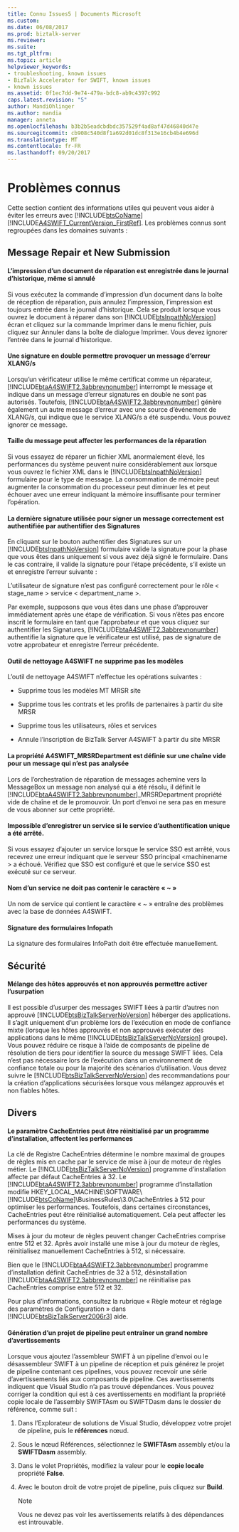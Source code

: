 ```yaml
---
title: Connu Issues5 | Documents Microsoft
ms.custom: 
ms.date: 06/08/2017
ms.prod: biztalk-server
ms.reviewer: 
ms.suite: 
ms.tgt_pltfrm: 
ms.topic: article
helpviewer_keywords:
- troubleshooting, known issues
- BizTalk Accelerator for SWIFT, known issues
- known issues
ms.assetid: 0f1ec7dd-9e74-479a-bdc8-ab9c4397c992
caps.latest.revision: "5"
author: MandiOhlinger
ms.author: mandia
manager: anneta
ms.openlocfilehash: b3b2b5eadcbdbdc357529f4ad8af47d46840d47e
ms.sourcegitcommit: cb908c540d8f1a692d01dc8f313e16cb4b4e696d
ms.translationtype: MT
ms.contentlocale: fr-FR
ms.lasthandoff: 09/20/2017
---
```

# <a name="known-issues"></a>Problèmes connus
Cette section contient des informations utiles qui peuvent vous aider à éviter les erreurs avec [!INCLUDE[btsCoName](../../includes/btsconame-md.md)] [!INCLUDE[A4SWIFT_CurrentVersion_FirstRef](../../includes/a4swift-currentversion-firstref-md.md)]. Les problèmes connus sont regroupées dans les domaines suivants :  
  
## <a name="message-repair-and-new-submission"></a>Message Repair et New Submission

#### <a name="printing-of-a-repair-document-is-recorded-in-the-history-log-even-if-canceled"></a>L’impression d’un document de réparation est enregistrée dans le journal d’historique, même si annulé  
 Si vous exécutez la commande d’impression d’un document dans la boîte de réception de réparation, puis annulez l’impression, l’impression est toujours entrée dans le journal d’historique. Cela se produit lorsque vous ouvrez le document à réparer dans son [!INCLUDE[btsInpathNoVersion](../../includes/btsinpathnoversion-md.md)] écran et cliquez sur la commande Imprimer dans le menu fichier, puis cliquez sur Annuler dans la boîte de dialogue Imprimer. Vous devez ignorer l’entrée dans le journal d’historique.  
  
#### <a name="a-duplicate-signature-can-cause-an-xlangs-error-message"></a>Une signature en double permettre provoquer un message d’erreur XLANG/s  
 Lorsqu’un vérificateur utilise le même certificat comme un réparateur, [!INCLUDE[btaA4SWIFT2.3abbrevnonumber](../../includes/btaa4swift2-3abbrevnonumber-md.md)] interrompt le message et indique dans un message d’erreur signatures en double ne sont pas autorisés. Toutefois, [!INCLUDE[btaA4SWIFT2.3abbrevnonumber](../../includes/btaa4swift2-3abbrevnonumber-md.md)] génère également un autre message d’erreur avec une source d’événement de XLANG/s, qui indique que le service XLANG/s a été suspendu. Vous pouvez ignorer ce message.  
  
#### <a name="message-size-can-affect-repair-performance"></a>Taille du message peut affecter les performances de la réparation  
 Si vous essayez de réparer un fichier XML anormalement élevé, les performances du système peuvent nuire considérablement aux lorsque vous ouvrez le fichier XML dans le [!INCLUDE[btsInpathNoVersion](../../includes/btsinpathnoversion-md.md)] formulaire pour le type de message. La consommation de mémoire peut augmenter la consommation du processeur peut diminuer les et peut échouer avec une erreur indiquant la mémoire insuffisante pour terminer l’opération.  
  
#### <a name="the-last-signature-used-to-sign-a-message-successfully-will-be-authenticated-by-authenticate-signatures"></a>La dernière signature utilisée pour signer un message correctement est authentifiée par authentifier des Signatures  
 En cliquant sur le bouton authentifier des Signatures sur un [!INCLUDE[btsInpathNoVersion](../../includes/btsinpathnoversion-md.md)] formulaire valide la signature pour la phase que vous êtes dans uniquement si vous avez déjà signé le formulaire. Dans le cas contraire, il valide la signature pour l’étape précédente, s’il existe un et enregistre l’erreur suivante :  
  
 L’utilisateur de signature n’est pas configuré correctement pour le rôle < stage_name > service < department_name >.  
  
 Par exemple, supposons que vous êtes dans une phase d’approuver immédiatement après une étape de vérification. Si vous n’êtes pas encore inscrit le formulaire en tant que l’approbateur et que vous cliquez sur authentifier les Signatures, [!INCLUDE[btaA4SWIFT2.3abbrevnonumber](../../includes/btaa4swift2-3abbrevnonumber-md.md)] authentifie la signature que le vérificateur est utilisé, pas de signature de votre approbateur et enregistre l’erreur précédente.  

#### <a name="a4swift-cleanup-tool-doesnt-delete-templates"></a>Outil de nettoyage A4SWIFT ne supprime pas les modèles  
 L’outil de nettoyage A4SWIFT n’effectue les opérations suivantes :  
  
-   Supprime tous les modèles MT MRSR site  
  
-   Supprime tous les contrats et les profils de partenaires à partir du site MRSR  
  
-   Supprime tous les utilisateurs, rôles et services  
  
-   Annule l’inscription de BizTalk Server A4SWIFT à partir du site MRSR  
  
#### <a name="the-a4swiftmrsrdepartment-property-is-set-to-an-empty-string-for-a-message-that-did-not-parse"></a>La propriété A4SWIFT_MRSRDepartment est définie sur une chaîne vide pour un message qui n’est pas analysée  
 Lors de l’orchestration de réparation de messages achemine vers la MessageBox un message non analysé qui a été résolu, il définit le [!INCLUDE[btaA4SWIFT2.3abbrevnonumber](../../includes/btaa4swift2-3abbrevnonumber-md.md)]_MRSRDepartment propriété vide de chaîne et de le promouvoir. Un port d’envoi ne sera pas en mesure de vous abonner sur cette propriété.  
  
#### <a name="cannot-save-a-department-if-the-sso-service-has-been-stopped"></a>Impossible d’enregistrer un service si le service d’authentification unique a été arrêté.  
 Si vous essayez d’ajouter un service lorsque le service SSO est arrêté, vous recevrez une erreur indiquant que le serveur SSO principal \<machinename > a échoué. Vérifiez que SSO est configuré et que le service SSO est exécuté sur ce serveur.  
  
#### <a name="a-department-name-must-not-contain-the-character-"></a>Nom d’un service ne doit pas contenir le caractère « ~ »  
 Un nom de service qui contient le caractère « ~ » entraîne des problèmes avec la base de données A4SWIFT.  
  
#### <a name="signing-infopath-forms"></a>Signature des formulaires Infopath  
 La signature des formulaires InfoPath doit être effectuée manuellement.  
  
## <a name="security"></a>Sécurité

#### <a name="mixing-trusted-and-untrusted-hosts-can-enable-spoofing"></a>Mélange des hôtes approuvés et non approuvés permettre activer l’usurpation  

 Il est possible d’usurper des messages SWIFT liées à partir d’autres non approuvé [!INCLUDE[btsBizTalkServerNoVersion](../../includes/btsbiztalkservernoversion-md.md)] héberger des applications. Il s’agit uniquement d’un problème lors de l’exécution en mode de confiance mixte (lorsque les hôtes approuvés et non approuvés exécuter des applications dans le même [!INCLUDE[btsBizTalkServerNoVersion](../../includes/btsbiztalkservernoversion-md.md)] groupe). Vous pouvez réduire ce risque à l’aide de composants de pipeline de résolution de tiers pour identifier la source du message SWIFT liées. Cela n’est pas nécessaire lors de l’exécution dans un environnement de confiance totale ou pour la majorité des scénarios d’utilisation. Vous devez suivre le [!INCLUDE[btsBizTalkServerNoVersion](../../includes/btsbiztalkservernoversion-md.md)] des recommandations pour la création d’applications sécurisées lorsque vous mélangez approuvés et non fiables hôtes. 
 
## <a name="miscellaneous"></a>Divers

#### <a name="the-cacheentries-setting-may-be-reset-by-a-setup-program-affecting-performance"></a>Le paramètre CacheEntries peut être réinitialisé par un programme d’installation, affectent les performances  
 La clé de Registre CacheEntries détermine le nombre maximal de groupes de règles mis en cache par le service de mise à jour de moteur de règles métier. Le [!INCLUDE[btsBizTalkServerNoVersion](../../includes/btsbiztalkservernoversion-md.md)] programme d’installation affecte par défaut CacheEntries à 32. Le [!INCLUDE[btaA4SWIFT2.3abbrevnonumber](../../includes/btaa4swift2-3abbrevnonumber-md.md)] programme d’installation modifie HKEY_LOCAL_MACHINE\SOFTWARE\\[!INCLUDE[btsCoName](../../includes/btsconame-md.md)]\BusinessRules\3.0\CacheEntries à 512 pour optimiser les performances. Toutefois, dans certaines circonstances, CacheEntries peut être réinitialisé automatiquement. Cela peut affecter les performances du système.  
  
 Mises à jour du moteur de règles peuvent changer CacheEntries comprise entre 512 et 32. Après avoir installé une mise à jour du moteur de règles, réinitialisez manuellement CacheEntries à 512, si nécessaire.  
  
 Bien que le [!INCLUDE[btaA4SWIFT2.3abbrevnonumber](../../includes/btaa4swift2-3abbrevnonumber-md.md)] programme d’installation définit CacheEntries de 32 à 512, désinstallation [!INCLUDE[btaA4SWIFT2.3abbrevnonumber](../../includes/btaa4swift2-3abbrevnonumber-md.md)] ne réinitialise pas CacheEntries comprise entre 512 et 32.  
  
 Pour plus d’informations, consultez la rubrique « Règle moteur et réglage des paramètres de Configuration » dans [!INCLUDE[btsBizTalkServer2006r3](../../includes/btsbiztalkserver2006r3-md.md)] aide.  
  
#### <a name="building-a-pipeline-project-may-result-in-a-large-number-of-warnings"></a>Génération d’un projet de pipeline peut entraîner un grand nombre d’avertissements  
 Lorsque vous ajoutez l’assembleur SWIFT à un pipeline d’envoi ou le désassembleur SWIFT à un pipeline de réception et puis générez le projet de pipeline contenant ces pipelines, vous pouvez recevoir une série d’avertissements liés aux composants de pipeline. Ces avertissements indiquent que Visual Studio n’a pas trouvé dépendances. Vous pouvez corriger la condition qui est à ces avertissements en modifiant la propriété copie locale de l’assembly SWIFTAsm ou SWIFTDasm dans le dossier de référence, comme suit :  
  
1.  Dans l’Explorateur de solutions de Visual Studio, développez votre projet de pipeline, puis le **références** nœud.  
  
2.  Sous le nœud Références, sélectionnez le **SWIFTAsm** assembly et/ou la **SWIFTDasm** assembly.  
  
3.  Dans le volet Propriétés, modifiez la valeur pour le **copie locale** propriété **False**.  
  
4.  Avec le bouton droit de votre projet de pipeline, puis cliquez sur **Build**.  
  
    > [!NOTE]
    >  Vous ne devez pas voir les avertissements relatifs à des dépendances est introuvable.   